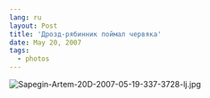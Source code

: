 ```yaml
---
lang: ru
layout: Post
title: 'Дрозд-рябинник поймал червяка'
date: May 20, 2007
tags:
  - photos
---
```


![Sapegin-Artem-20D-2007-05-19-337-3728-lj.jpg](upload://Sapegin-Artem-20D-2007-05-19-337-3728-lj.jpg)
